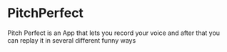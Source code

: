 # PitchPerfect
Pitch Perfect is an App that lets you record your voice and after that you can replay it in several different funny ways
